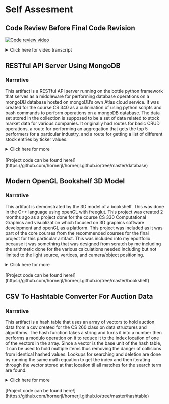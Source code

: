 # **Self Assesment**

## **Code Review Before Final Code Revision**

[![Code review video](https://img.youtube.com/vi/Ok3d9NTWEYE/0.jpg)](https://www.youtube.com/watch?v=Ok3d9NTWEYE)

<details>
    <summary>Click here for video transcript</summary>

### Modern OpenGL Bookshelf 3D Model

The purpose of the first artifact is to render a 3d bookshelf object using modern openGL complete with texture and lighting. Additionally mouse and keyboard controls are implemented to allow for a full 360 view of the object.

Lines 1-11

In addition to the standard namespace and iostream library, we load in libraries that act as helpers to simplify our code for interfacing with openGL including GLM for math, glew/freeglut for cleaner code, and a locally stored SOIL2 library for easily loading textures in a usable form for openGL objects.

Lines 14-62

Next we define some macros and globals that will be required in multiple places throughout our program. This is a good area for some code upgrades as it contains a lot of magic numbers and non-constant values that would be better encapsulated by an instance of a class. Additionally several of these values will be removed entirely as we cut down to one light source. 

Lines 65-98

Here we define a GLSL shader that will take in our geometry data and render the basic bookshelf based on the output of its own main function which performs calculations and then passes along the data to be rendered by openGL. While there is some annotation, some of it could be improved to be more descriptive of the actual function of each matrix and vector to add to readability.

Lines 100-171

The next shader handles lighting and texturing calculations and similarly could use some extra documentation and the removal of line 122 which is not necessary for the function of the program. Additionally this function will be edited to remove all references to a second light source which will remove the repetition though alternately if we needed the second light we could probably stream line this with a separate function since the calculations performed on each light is quite similar.

Lines 174-216

The main function takes in any command line args and passes them along to our openGL initializing function. Then it calls all necessary startup functions before running the glutMainLoop function which keeps the program active. Then it performs some manual cleanup of openGL buffer objects before exiting. Again there is a lot of function calls here that could benefit from annotation on their purpose for the program.

Lines 218-222

Next is a small function that instructs openGL how to handle a window reassigning two global variables and passing that along to an openGL function that adjusts the viewpoint. Again comments and better encapsulation will improve the structure of this function making it part of a controller object. 

Lines 224-315

URenderGraphics is quite long as a function and handles a lot of responsibility therefore it would be better split into multiple pieces that handle some of the calculations and conditional camera positioning. In general, this function handles the input to our shaders conveying all necessary information in one place. Additional extra documentation would help clarify some of the design decisions here as well. This function will be simplified somewhat by the removal of position data for light source 2.

Lines 317-336

UCreateShader uses the data from our two shaders to initialize an active shader program that utilizes the data calculated to draw the object. This function is well documented and does garbage collection for the shader information once the shader program is initialized.
Lines 339-493

UCreateBuffers handles the actual calculations for the vertices and indices that make up the shape of the bookcase as well as shading and texture coordinates for each vertex. The vertices are broken down by location but the indices could use some comments detailing what they correspond to as well. Additionally some of the comments are out of date and erroneous for this version of the program. A lot of the update work will be focused on fixing and expanding the vertex values to fix various clipping issues due to overlapping values as well as adjusting the normals column to create a more natural effect from the lighting on the object.

Lines 497-535

These two functions instruct the openGL instance on how to handle key presses and releases. The  console prints are testing code that should be cleaned out other than the default case for our switch statement which if tweaked to say something like “key press invalid” will serve to inform the user that their key press is not a recognized key.  

Lines 537-597

The next two functions serve as handlers for detected mouse movement and input. These along with the keyboard functions could be rolled into a class with their reliance on global variables that all four use. UMouseClick lacks annotations and UMouseMove could use a few as well clarifying some of the math performed. 

Lines 600-613
This last function does the texture loading and uses openGL methods to bind the loaded texture to the openGL instance. There are multiple unnecessary prints to the console to be cleaned up as well as some additional annotation work to be done. 

###CSV To Hashtable Converter For Auction Data

The purpose of this second artifact is to demonstrate a hash table with collision handling that can store and look up information about information loaded in from a csv file specially tuned to take input from an auction listing csv.

Lines 7-16

We start with some fairly standard C++ includes. Additionally we load in a locally stored CSV Parser library to take advantage of external resources and focus on just the hash table structure. Additionally as this is a fairly compact program with a small dependency list, we use the std namespace for simplicity.

Lines  22-36

Here we have some global definitions including a const that determines the size of the hash table which could possibly be moved to a static constant class member for the hash table class below instead. Additionally we have a declaration for a struct called Bid that mimics the necessary information from a single row of the CSV. This will require a few more members to cover the new requirements including properties for closing date, paid date, winning bid, and auction title. 

Lines 46-60

Next is the class definition for our hash table class which contains a private pointer member that points to a vector of Bid structs. Additionally we have a private function called hash which is only for use by the public facing Insert function. Finally we have declarations for a constructor, destructor, and functions covering insertion, deletion, searching and also a function that prints all members. This class will need to be upgraded to include a sortBy member and parameters for the search and remove functions will have to be renamed to suit their new roles.

Lines 65-74

Moving on to the definitions for the constructor and destructor, we initialize the previously declared pointer to point at an array of vectors with the Bid typing to create our hash table data structure. This 3-dimensional structure handles collisions between hashed bids by simply pushing them into the same vector. Additionally the destructor properly deallocates the memory used by this pointer afterwards. An addition will need to be made here for a passed in sortBy member.

Lines 76-156

Now we come to the class function definitions declared earlier. Each one is annotated with parameters, return values(if they’re not void), and a brief description of their purpose. First we have the hash function that takes in a key and performs the hashing operation returning a valid index for the bunchOfBids table. Insert takes in a Bid struct and after converting the necessary identifier to an int passes it down to the hash function using the returned index to place the Bid in the data structure. This will be modified to handle more types of data depending on the needs of the new Bid struct members but will fundamentally perform the same role with each sortBy type.

PrintAll simply iterates over both dimensions of the data structure using 2 for loops and does a formatted print out of each individually hashed Bid and its place in the structure. Both of these loops are finite and rely on finite known quantities, one a constant value and the other being based on the size of each allocated for vector in our data structure. Remove takes in a string identifier and does the same conversion hashing operation that Insert does which is a possible area for streamlining by moving the conversion step to the hash function to cut down on repetition. The remove function then uses the hashed index number to locate the correct vector and iterates through the Bids inside calling erase if the vector erase function on the matching bid. Search returns a Bid using much the same process as the delete function leading to the potential that this iterator block could be moved to a separate function since only the end action is unique.

Lines 167-211

Next are methods that support the function of the hash table by prepping or displaying formatted data as a bridge for the csv to Bid struct conversion and proper display of searched bids. The first function is display bids which simply takes in a bid and prints the contents to the console. This will need to be expanded to include the planned new members of the Bid struct. Additionally this might be better organized as part of the Bid struct. LoadBids takes in the file system path of the csv file and a pointer to a hash table object. It implements the imported CSVParser class adding a printout of detected headers which might be better removed from the function and added to another function who’s purpose is just to get and print headers. Then it moves on to the meat of the function which creates a bid and populates it with data from the csv file. This loop runs until the iterator is equal to the number of rows in the csv ensuring every entry is read. The bid creation process is slightly cumbersome as instead of loading in everything with the constructor all properties are manually assigned one by one. Therefore the Bid constructor should be upgraded to handle assignment internally. This process also utilizes an unnecessary call of strToDouble for the passed in value to bid amount even though at no point is amount utilized as a double. This string to double will be phased out as it is unnecessary. The final step is to insert each constructed bid into our hash table using the Insert function. This csv to Bid loop is surrounded with a try catch to handle possible errors that might arise from the conversion process.

Lines 229-313

Last is the main function which currently handles all user input. This function is quite long and could be broken into pieces like processCLargs(Jamie Note: highlight 232-245), displayMenu(Jamie Note: highlight 257-264), callCSVLoader(Jamie Note: highlight 269-281), and displayRequestedBid(Jamie Note: highlight 288-302). Also the load bids input should have an additional numbered prompt for sortBy as our new hash table will need this property. Additionally the main user input switch case and the new sort by switch case to be added could benefit from a default statement that displays a message to the user that their input is invalid.

###RESTful API Server Using MongoDB

The purpose of the third artifact is to create a Python based server that exposes a RESTful API that when started up allows the user to make calls to perform CRUD operations on a mongoDB database. This database contains information about the performance of various companies and the API includes several functions for performance reporting.

Lines 1-12

The script starts by importing libraries for our API including parts of bottle for handling incoming HTTP requests and pymongo for interfacing with our Mongo database. There is a slight redundancy of importing the whole bottle library and then importing only parts of it the next line down. Next is the definition of a connection to a mongoDB client which currently points to localhost but which will be upgraded to instead point at a hosted database through MongoDB’s cloud service Atlas. Then it requests and stores the market database and the stocks collection. This will be expanded to include an access collection which will be checked for user credentials before issuing a short login token to the user. 

Lines 15-40

These lines contain test code which will be removed for the final project but which served as useful tests of connectivity. Instead the first routes will be the login route and the token protected create login route. This will ensure database access is controlled and only someone previously authorized can add new credentials. The login route will execute a find query on the access collection and if it finds a match for the query params then it will create a new token object with a timestamp and randomized id returning the id to the user. Failing to find a match it will return a string reporting this to the user. All subsequent call handlers will implement a function to check the headers of the API call for an id and this will be matched against existing token objects to see if it matches a non-expired one.

Lines 42-91

The following functions implement client facing CRUD database operations to the user. Structurally they are all fairly simple taking in a request object provided by bottle with the headers, params, and body of the HTTP request. The necessary data is extracted then it tries a corresponding built in pymongo action using this data returning an error or a statement of success. There are a couple areas of opportunity for these functions including pre-processing the data for empty or erroneously formatted request parameters and returning the data found to the client instead of just printing it in the server instance log. Additionally there are several unnecessary print statements logging data for testing purpose that should be removed as they are unnecessary. (line 47)Additionally the create route does not pass along the reason for failure instead just returning that the operation failed. Lastly the delete and update routes use a GET request while they would more accurately be a DELETE and PUT respectively.

Lines 93-123

Taking the last 2 functions, the first function does an aggregate query for a particular industry query parameter returning the top 5 performers for that industry. Again the query parameter could use validation and the results are just printed to the server logs instead of returned to the client and in this case there is no error handling try-catch block which would be a worthwhile upgrade to make. The report route collates multiple requested objects into one result and passes along the response. Here too the upgrades of validation and returning vs. simply logging the result are necessary upgrades.
</details>

## **RESTful API Server Using MongoDB**
### Narrative
This artifact is a RESTful API server running on the bottle python framework that serves as a middleware for performing database operations on a mongoDB database hosted on mongoDB’s own Atlas cloud service. It was created for the course CS 340 as a culmination of using python scripts and bash commands to perform operations on a mongoDB database. The data set stored in the collection is supposed to be a set of data related to stock market data for various companies. It originally had routes for basic CRUD operations, a route for performing an aggregation that gets the top 5 performers for a particular industry, and a route for getting a list of different stock entries by ticker values.
<details>
    <summary>Click here for more</summary>

    My selection of this artifact is based on it demonstrating skill with modern frameworks and making use of a NoSQL database structure while still enforcing some of the structure found in a SQL database by way of the API. A major improvement implemented is forcing api calls to follow a JSON schema allowing for required fields and also in some cases disallows additional properties to be sent up. This enforces a flexible level of uniformity for data entering the databases. Additionally the API is now access controlled showcasing basic access control for an API using a UUID as a token. These tokens can only be obtained via a login route that requires a JSON object containing only a username string and a password string. 
    All objectives from the enhancement plan have been met in addition to enhancements suggested in the code review. A route for logging in has been added along with an additional route for adding new credentials which is access protected by the same token system that now protects all routes. In addition to access control, the database is now hosted by MongoDB Atlas which is a portable cloud based database service which fulfills the other major goal from the initial upgrade plan. For improvements from the code review, each route has comments detailing its purpose and what parameters it takes in and jsonschema is used to create validation functions that make sure that the data received is correctly formatted before attempting to perform database operations with it. 
    One of the major challenges was constructing a way to validate something as open ended as JSON. Unlike SQL with its strict database structures, MongoDB is generally a lot more fluid and this requires planning around so that incorrectly formatted data doesn’t get added and break expected returns from future queries. Finally settling on jsonschema seemed like a good fit as it has a natural flow to designing its structures that mimics the exact way I expect the data to look and then compares that with what is actually received surfacing any violations to the end user in human readable terms. Additionally setting up a MongoDB client that could connect with the hosted database took some debugging as access is very specifically controlled and the api call can be a bit tricky to get quite right but doesn’t necessarily throw any errors if formatted incorrectly. Overall this was a good lesson in constructing a controlled access RESTful API that connects to and performs operations on a mongoDB database.
</details>

<br/>
[Project code can be found here!](https://github.com/hornerjl/hornerjl.github.io/tree/master/database)

## **Modern OpenGL Bookshelf 3D Model**
### Narrative
This artifact is demonstrated by the 3D model of a bookshelf. This was done in the C++ language using openGL with freeglut. This project was created 2 months ago as a project done for the course CS 330 Computational Graphics and visualization which focused on 3D graphics software development and openGL as a platform. This project was included as it was part of the core courses  from the recommended courses for the final project for this particular artifact. This was included into my eportfolio because it was something that was designed from scratch by me including the arithmetic done for the various calculations needed including but not limited to the light source, vertices, and camera/object positioning.
<details>
    <summary>Click here for more</summary>

    This is a Project I am very proud of and consider it to be one of the more valuable learning experiences as I was able to make the environment and object from the ground up. The specific components of the artifact that showcases my skills and abilities in software development are the use of the C++ language, utilization of multiple libraries, working with low level 3D rendering platform. 
    While creating this artifact I got a better sense of the c++ language and how it can be utilized to create more than just command line based programs. While this is built on a lot of encapsulation and abstraction, it was none the less a useful example of C++ in action. Additionally this was a useful introduction to the intersection between math and programming requiring knowledge of both in equal measure. A major challenge I faced early on was trouble with the C++ library structure. While I have a much better understanding of the roles of header, dll, and library files now, it was difficult to understand the required structure compared to some more modern languages with their package managers that do all of the linking and pathing for you. Additionally drawing out all of the vertices and how they related to each other proved challenging for a more complex object like a bookshelf and was ultimately solved by drawing it all out on a whiteboard. There wasn’t much feedback required for the bookshelf but I still took the time to add some polish like better lighting and getting rid of certain instances of individual triangles clipping into one another. As the object in question is a bookshelf there was a lot of overlap where the shelf meets the outer frame. This had to be solved by changing values to be adjacent rather than overlapping.
</details>

<br/>
[Project code can be found here!](https://github.com/hornerjl/hornerjl.github.io/tree/master/bookshelf)

## **CSV To Hashtable Converter For Auction Data**
### Narrative
This artifact is a hash table that uses an array of vectors to hold auction data from a csv created for the CS 260 class on data structures and algorithms. The hash function takes a string and turns it into a number then performs a modulo operation on it to reduce it to the index location of one of the vectors in the array. Since a vector is the base unit of the hash table, it can be used to hold multiple items thus removing the danger of collisions from identical hashed values. Lookups for searching and deletion are done by running the same math equation to get the index and then iterating through the vector stored at that location til all matches for the search term are found. 
<details>
    <summary>Click here for more</summary>
  
    This artifact was selected as it showcases skill with hash tables, one of the most powerful data structures for quick lookup times and also utilization of several other structures working together to create a bigger system including unordered maps, vectors, and arrays. These each provide benefits and compliment each other to create a very efficient lookup table that is still rather flexible. The improvements to the structure include an expanded data set for individual items, a flexible hashing algorithm that can hash any string passed into it allowing for sorting based on multiple headings, and an updated UI that provides the user more control over the hash table operations.
	The planned enhancements for this artifact were increased object fields and allowing the user to select their own field to sort by from an abridged list of the headers from the csv file. These two were implemented as planned with several additional improvements from the code review including better encapsulation and application of the single responsibility principle to the structure of the program. While this still covers the same course outcomes, these enhancements lead to a more polished artist overall.
	The process of enhancing the artifact certainly helped deepen my knowledge of C++’s eccentricities in particular and program structure as a whole. One challenge in particular was a bug that cropped up when assigning a new hashTable object to a passed in pointer from the main function. Since this takes place outside of the original scope, the pointer was actually altered to point to a different location than the original passed in memory location. Realizing this led me to refactoring to make the instance of the object and just use a setter for the sortBy property that had led to the new keyword usage in the first place. Another issue was finding a structure that would allow for dynamic object property access based on user input which led me to the unordered_map which allows for accessing properties by their variable names. Overall this was a great opportunity to sharpen my skills with basic program structure and utilize pre-existing data structures and libraries to perform a complex task in a simple way.
</details>

<br/>
[Project code can be found here!](https://github.com/hornerjl/hornerjl.github.io/tree/master/hashtable)
